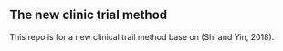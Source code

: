 ## The new clinic trial method 

This repo is for a new clinical trail method base on (Shi and Yin, 2018).
